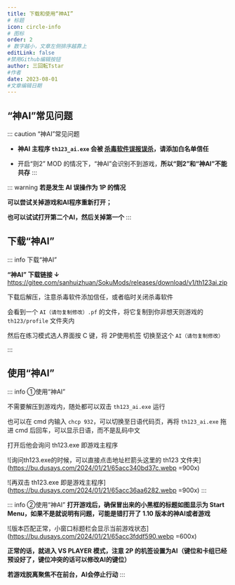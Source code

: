 ```yaml
---
title: 下载和使用“神AI”
# 标题
icon: circle-info
# 图标
order: 2
# 数字越小，文章左侧排序越靠上
editLink: false
#禁用Github编辑按钮
author: 三回転Tstar
#作者
date: 2023-08-01
#文章编辑日期
---
```



## “神AI”常见问题
::: caution “神AI”常见问题

- **神AI 主程序 `th123_ai.exe` 会被 [杀毒软件误报误杀](\FAQ\Failed-to-Start\AntiVirus.html)，请添加白名单信任**

- 开启“则2” MOD 的情况下，“神AI”会识别不到游戏，**所以“则2”和“神AI”不能共存**
:::

::: warning 
**若是发生 AI 误操作为 1P 的情况**

**可以尝试关掉游戏和AI程序重新打开；**

**也可以试试打开第二个AI，然后关掉第一个**
:::

## 下载“神AI”
::: info 下载“神AI”

**“神AI” 下载链接 ↓**
https://gitee.com/sanhuizhuan/SokuMods/releases/download/v1/th123ai.zip

下载后解压，注意杀毒软件添加信任，或者临时关闭杀毒软件

会看到一个 `AI（请勿复制修改）.pf` 的文件，将它复制到你非想天则游戏的 `th123/profile` 文件夹内

然后在练习模式选人界面按 C 键，将 2P使用机签 切换至这个 `AI（请勿复制修改）`


:::


## 使用“神AI”
::: info ①使用“神AI”

<!---
如果它询问 AI 脚本文件的话，可以选择 all_standby.ai 文件

![](https://bu.dusays.com/2023/10/01/65196a41cd84f.png)

![如果它询问 AI 脚本文件的话，可以选择 all_standby.ai 文件](https://bu.dusays.com/2023/10/01/65196a41e98c3.png)

不询问 AI 脚本文件也正常，默认就是上面那个文件，然后选择 th123.exe 打开
--->

不需要解压到游戏内，随处都可以双击 `th123_ai.exe` 运行

也可以在 cmd 内输入 `chcp 932`，可以切换至日语代码页，再将 `th123_ai.exe` 拖进 cmd 后回车，可以显示日语，而不是乱码中文

打开后他会询问 th123.exe 即游戏主程序

![询问th123.exe的时候，可以直接点击地址栏箭头这里的 th123 文件夹](https://bu.dusays.com/2024/01/21/65acc340bd37c.webp =900x)

![再双击 th123.exe 即是游戏主程序](https://bu.dusays.com/2024/01/21/65acc36aa6282.webp =900x)
:::

::: info ②使用“神AI”
**打开游戏后，确保冒出来的小黑框的标题如图显示为 Start Menu，如果不是就说明有问题，可能是错打开了 1.10 版本的神AI或者游戏**

![版本匹配正常，小窗口标题栏会显示当前游戏状态](https://bu.dusays.com/2024/01/21/65acc3fddf590.webp =600x)

**正常的话，就进入 VS PLAYER 模式，注意 2P 的机签设置为AI（键位和卡组已经预设好了，键位冲突的话可以修改AI的键位）**

**若游戏脱离聚焦不在前台，AI会停止行动**
:::

<!-- ::: warning  点开提示找不到文件，或无反应

![找不到文件 “th123_ai.exe”](https://bu.dusays.com/2024/01/21/65acc2c439775.webp =400x)

这是因为你的神 AI 主程序文件**被杀毒软件误杀**了。


**下载后将其解压复制到这个路径  `th123/modules/th123ai/th123_ai.exe`**

![](https://bu.dusays.com/2024/01/21/65acc30b8d0ab.webp =600x)

::: -->
